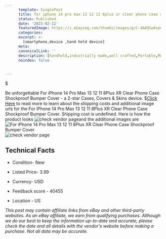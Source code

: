 ```yaml
---
      template: SinglePost
      title: for iphone 14 pro max 13 12 11 8plus xr clear phone case shockproof bumper cover
      status: Published
      date: '2023-02-12'
      featuredImage: https://i.ebayimg.com/thumbs/images/g/C-4AAOSw0vpedG1S/s-l225.jpg
      categories: 
      excerpt: >-
        [smartphone,device ,hand held device]
      meta:
      canonicalLink: ''
      description: [handheld,industrially made,well crafted,Portable,Mobile,Compact,Convenient,Lightweight,Maneuverable,Man-portable,Miniature,Carriable,Hand-held,Light,Holdable,Transportable,Mobile device,Pocket-sized,On-the-go,Wireless,Cordless,Compact size,Convenient size, smartphone,device ,hand held device]
      noindex: false
      
        
---
```

$

Be unforgettable For iPhone 14 Pro Max 13 12 11 8Plus XR Clear Phone Case Shockproof Bumper Cover - a 2-star Cases, Covers & Skins device.
$[Click Here](https://www.ebay.com/itm/153871351210?hash=item23d3727daa%3Ag%3AC-4AAOSw0vpedG1S&mkevt=1&mkcid=1&mkrid=711-53200-19255-0&campid=%253CePNCampaignId%253E&customid=%253CreferenceId%253E&toolid=10049) to read more to learn about the shipping costs and additional image urls for the For iPhone 14 Pro Max 13 12 11 8Plus XR Clear Phone Case Shockproof Bumper Cover. Shipping cost is undefined. Here is how the product looks ![check vendor page](https://i.ebayimg.com/thumbs/images/g/C-4AAOSw0vpedG1S/s-l225.jpg)and the additional images are![For iPhone 14 Pro Max 13 12 11 8Plus XR Clear Phone Case Shockproof Bumper Cover](https://i.ebayimg.com/images/g/C-4AAOSw0vpedG1S/s-l960.jpg)![check vendor page](https://origin-galleryplus.ebayimg.com/ws/web/153871351210_2_0_1/225x225.jpg,https://origin-galleryplus.ebayimg.com/ws/web/153871351210_3_0_1/225x225.jpg,https://origin-galleryplus.ebayimg.com/ws/web/153871351210_4_0_1/225x225.jpg,https://origin-galleryplus.ebayimg.com/ws/web/153871351210_5_0_1/225x225.jpg,https://origin-galleryplus.ebayimg.com/ws/web/153871351210_6_0_1/225x225.jpg,https://origin-galleryplus.ebayimg.com/ws/web/153871351210_7_0_1/225x225.jpg,https://origin-galleryplus.ebayimg.com/ws/web/153871351210_8_0_1/225x225.jpg,https://origin-galleryplus.ebayimg.com/ws/web/153871351210_9_0_1/225x225.jpg,https://origin-galleryplus.ebayimg.com/ws/web/153871351210_10_0_1/225x225.jpg,https://origin-galleryplus.ebayimg.com/ws/web/153871351210_11_0_1/225x225.jpg,https://origin-galleryplus.ebayimg.com/ws/web/153871351210_12_0_1/225x225.jpg)



 ## Technical Facts 



     
      

 - Condition- New 


      

 - Listed Price- 3.99 


      

 - Currency- USD 


      

 - Feedback score - 40455 


      

 - Location - US 


      
      

 *_This post may contain affiliate links from eBay and other third-party websites. As an eBay affiliate, we earn from qualifying purchases. Although we do our best to keep the information up-to-date and accurate, please check the date and all details with the vendor's website before making a purchase. Not all data may be accurate._*






